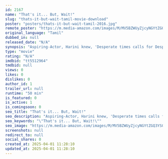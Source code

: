 ```yaml
---
id: 2167
name: "That's it... But, Wait!"
slug: "thats-it-but-wait-tamil-movie-download"
poster: "posters/thats-it-but-wait-tamil-2016.jpg"
remote_poster: "https://m.media-amazon.com/images/M/MV5BZWUyZjcyNGYtZGQ3YS00NTkxLWI2NzctODQ5MmQ1Nzk0NzBkXkEyXkFqcGdeQXVyMTg1MzMwMjE@._V1_SX300.jpg"
original_language: "Tamil"
dubbed_in: null
released_date: "N/A"
synopsis: "Aspiring-Actor, Harini knew, 'Desperate times calls for Desperate measures', when she decided to re-connect wit her Ex-Boyfriend! Who feels compelled to not let her down and chooses to turn to his Better-Half! And, Life puts their he"
type: "movie"
rating: "N/A"
imdbid: "tt5512964"
tmdbid: null
views: 0
likes: 0
dislikes: 0
author_id: 1
trailer_url: null
runtime: "50 min"
is_featured: 0
is_active: 1
is_comingsoon: 0
seo_title: "That's it... But, Wait!"
seo_description: "Aspiring-Actor, Harini knew, 'Desperate times calls for Desperate measures', when she decided to re-connect wit her Ex-Boyfriend! Who feels compelled to not let her down and chooses to turn to his Better-Half! And, Life puts their he"
seo_keywords: "\"That's it... But, Wait!\""
seo_image: "https://m.media-amazon.com/images/M/MV5BZWUyZjcyNGYtZGQ3YS00NTkxLWI2NzctODQ5MmQ1Nzk0NzBkXkEyXkFqcGdeQXVyMTg1MzMwMjE@._V1_SX300.jpg"
screenshots: null
redirect_to: null
social_shares: 0
created_at: 2025-04-01 11:28:10
updated_at: 2025-04-01 11:28:10
---
```


